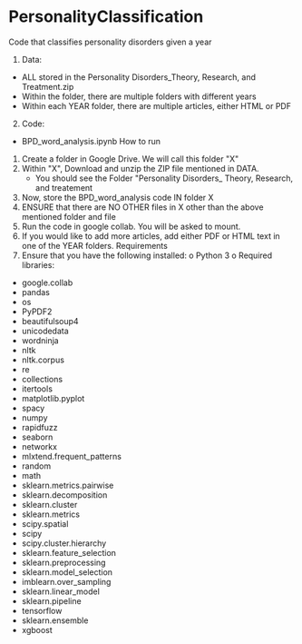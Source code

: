 # PersonalityClassification
Code that classifies personality disorders given a year

1.	Data:
   - ALL stored in the Personality Disorders_Theory, Research, and Treatment.zip
   - Within the folder, there are multiple folders with different years
   - Within each YEAR folder, there are multiple articles, either HTML or PDF
2.	Code:
  - BPD_word_analysis.ipynb
How to run
1.	Create a folder in Google Drive. We will call this folder "X"
2.	Within "X", Download and unzip the ZIP file mentioned in DATA.
     - You should see the Folder "Personality Disorders_ Theory, Research, and treatement
3. Now, store the BPD_word_analysis code IN folder X
4. ENSURE that there are NO OTHER files in X other than the above mentioned folder and file
5. Run the code in google collab. You will be asked to mount.
6. If you would like to add more articles, add either PDF or HTML text in one of the YEAR folders.
Requirements 
1.	Ensure that you have the following installed: 
o	Python 3
o	Required libraries:  
- google.collab
- pandas
- os
- PyPDF2
- beautifulsoup4
- unicodedata
-  wordninja
-  nltk
-  nltk.corpus
-  re
-  collections
-  itertools
-  matplotlib.pyplot
-  spacy
-  numpy
-   rapidfuzz
-   seaborn
-   networkx
-   mlxtend.frequent_patterns
-   random
-   math
-   sklearn.metrics.pairwise
-   sklearn.decomposition
-   sklearn.cluster
-   sklearn.metrics
-   scipy.spatial
-   scipy
-   scipy.cluster.hierarchy
-   sklearn.feature_selection
-   sklearn.preprocessing
-   sklearn.model_selection
-   imblearn.over_sampling
-   sklearn.linear_model
-   sklearn.pipeline
-   tensorflow
-   sklearn.ensemble
-   xgboost



